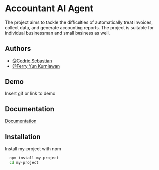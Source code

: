 
# Accountant AI Agent

The project aims to tackle the difficulties of automatically treat invoices, collect data, and generate accounting reports. The project is suitable for individual businessman and small business as well.


## Authors

- [@Cedric Sebastian](https://github.com/Cedsbstn)
- [@Ferry Yun Kurniawan](https://www.github.com/ferryu46)


## Demo

Insert gif or link to demo


## Documentation

[Documentation](https://linktodocumentation)


## Installation

Install my-project with npm

```bash
  npm install my-project
  cd my-project
```
    